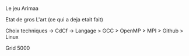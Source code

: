 Le jeu Arimaa

Etat de gros L'art (ce qui a deja etait fait)

Choix techniques
-> CdCf
-> Langage 
	> GCC
	> OpenMP
	> MPI
	> Github
	> Linux

Grid 5000
